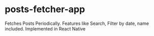# posts-fetcher-app
Fetches Posts Periodically. Features like Search, Filter by date, name included. Implemented in React Native
